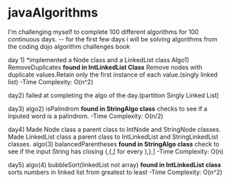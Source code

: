 # javaAlgorithms
I'm challenging myself to complete 100 different algorithms for 100 continuous days.
-- for the first few days i will be solving algorithms from the coding dojo algorithm challenges book

day 1)
*implemented a Node class and a LinkedList class
Algo1) RemoveDuplicates
**found in IntLinkedList Class**
Remove nodes with duplicate values.Retain only the first instance of each value.(singly linked list) 
  -Time Complexity: O(n^2)

day2)
failed at completing the algo of the day.(partition Singly Linked List)

day3)
algo2) isPalindrom
**found in StringAlgo class**
checks to see if a inputed word is a palindrom.
-Time Complexity: O(n/2)

day4)
Made Node class a parent class to IntNode and StringNode classes.
Made LinkedList class a parent class to IntLinkedList and StringLinkedList classes.
algo(3) balancedParentheses
**found in StringAlgo class**
check to see if the input String has closing (,{,[ for every ),},]
-Time Complexity: O(n)

day5)
algo(4) bubbleSort(linkedList not array)
**found in IntLinkedList class**
sorts numbers in linked list from greatest to least
-Time Complexity: O(n^2)

